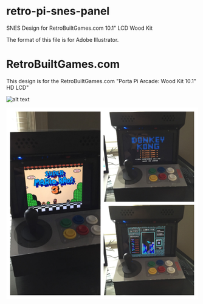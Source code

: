 # retro-pi-snes-panel
SNES Design for RetroBuiltGames.com 10.1" LCD Wood Kit

The format of this file is for Adobe Illustrator.

# RetroBuiltGames.com
This design is for the RetroBuiltGames.com "Porta Pi Arcade: Wood Kit 10.1" HD LCD"

![alt text](https://github.com/lechlitnerd/retro-pi-snes-panel/blob/master/screenshots/retro-pi-snes-panel.png "Ready-to-print Design")

![alt text](https://github.com/lechlitnerd/retro-pi-snes-panel/blob/master/screenshots/collage.jpg "Collage")

